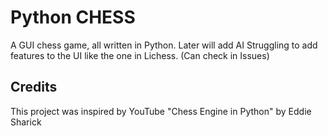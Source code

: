 # Python CHESS
A GUI chess game, all written in Python. 
Later will add AI
Struggling to add features to the UI like the one in Lichess. (Can check in Issues)


## Credits
This project was inspired by YouTube "Chess Engine in Python" by Eddie Sharick
